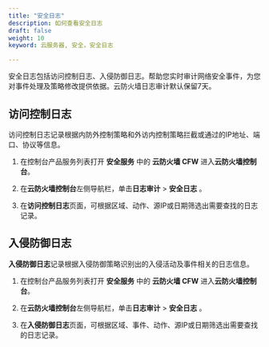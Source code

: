 ```yaml
---
title: "安全日志"
description: 如何查看安全日志
draft: false
weight: 10
keyword: 云服务器, 安全，安全日志

---
```


安全日志包括访问控制日志、入侵防御日志。帮助您实时审计网络安全事件，为您对事件处理及策略修改提供依据。云防火墙日志审计默认保留7天。

## 访问控制日志

访问控制日志记录根据内防外控制策略和外访内控制策略拦截或通过的IP地址、端口、协议等信息。

1. 在控制台产品服务列表打开 **安全服务** 中的 **云防火墙 CFW** 进入**云防火墙控制台**。

2. 在**云防火墙控制台**左侧导航栏，单击**日志审计** > **安全日志** 。

3. 在**访问控制日志**页面，可根据区域、动作、源IP或日期筛选出需要查找的日志记录。


## 入侵防御日志

**入侵防御日志**记录根据入侵防御策略识别出的入侵活动及事件相关的日志信息。

1. 在控制台产品服务列表打开 **安全服务** 中的 **云防火墙 CFW** 进入**云防火墙控制台**。

2. 在**云防火墙控制台**左侧导航栏，单击**日志审计** > **安全日志** 。

3. 在**入侵防御日志**页面，可根据区域、事件、动作、源IP或日期筛选出需要查找的日志记录。
